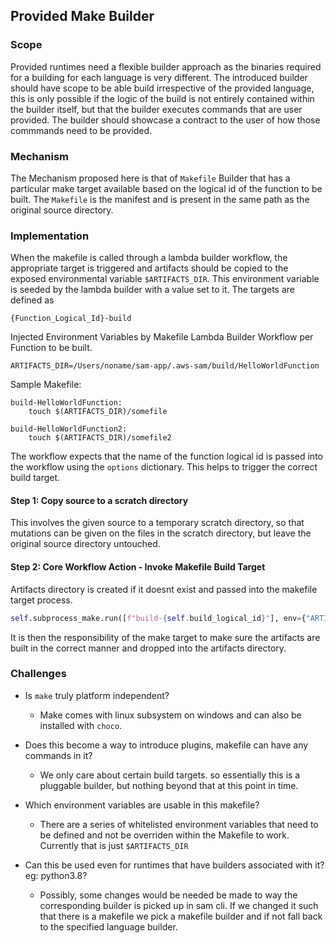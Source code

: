 ## Provided Make Builder

### Scope

Provided runtimes need a flexible builder approach as the binaries required for a building for each language is very different. The introduced builder should have scope
to be able build irrespective of the provided language, this is only possible if the logic of the build is not entirely contained within the builder itself, but that the builder 
executes commands that are user provided. The builder should showcase a contract to the user of how those commmands need to be provided.


### Mechanism

The Mechanism proposed here is that of `Makefile` Builder that has a particular make target available based on the logical id of the function to be built.
The `Makefile` is the manifest and is present in the same path as the original source directory.


### Implementation

When the makefile is called through a lambda builder workflow, the appropriate target is triggered and artifacts should be copied to the exposed environmental variable `$ARTIFACTS_DIR`. This environment variable is seeded by the lambda builder with a value set to it. The targets are defined as 

```
{Function_Logical_Id}-build
```

Injected Environment Variables by Makefile Lambda Builder Workflow per Function to be built.

``
ARTIFACTS_DIR=/Users/noname/sam-app/.aws-sam/build/HelloWorldFunction
``

Sample Makefile:

````
build-HelloWorldFunction:
    touch $(ARTIFACTS_DIR)/somefile

build-HelloWorldFunction2:
    touch $(ARTIFACTS_DIR)/somefile2
````

The workflow expects that the name of the function logical id is passed into the workflow using the `options` dictionary. This helps to trigger the correct build target.

#### Step 1: Copy source to a scratch directory

This involves the given source to a temporary scratch directory, so that mutations can be given on the files in the scratch directory, but leave the original source directory untouched.

#### Step 2: Core Workflow Action - Invoke Makefile Build Target

Artifacts directory is created if it doesnt exist and passed into the makefile target process.

```python
self.subprocess_make.run([f"build-{self.build_logical_id}"], env={"ARTIFACTS_DIR": self.artifacts_dir}, cwd=self.scratch_dir)
```

It is then the responsibility of the make target to make sure the artifacts are built in the correct manner and dropped into the artifacts directory.

### Challenges

* Is `make` truly platform independent?
  * Make comes with linux subsystem on windows and can also be installed with `choco`. 

* Does this become a way to introduce plugins, makefile can have any commands in it?
  * We only care about certain build targets. so essentially this is a pluggable builder, but nothing beyond that at this point in time.

* Which environment variables are usable in this makefile?
  * There are a series of whitelisted environment variables that need to be defined and not be overriden within the Makefile to work. Currently that is just `$ARTIFACTS_DIR`

* Can this be used even for runtimes that have builders associated with it? eg: python3.8?
  * Possibly, some changes would be needed be made to way the corresponding builder is picked up in sam cli. If we changed it such that there is a makefile we pick a makefile builder and if not fall back to the specified language builder.



